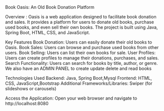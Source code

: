 Book Oasis: An Old Book Donation  Platform

Overview : Oasis is a web application designed to facilitate book donation and sales. It provides a platform for users to donate old books, purchase used books, and even sell their own books. The project is built using Java, Spring Boot, HTML, CSS, and JavaScript.


Key Features
Book Donation: Users can easily donate their old books to Oasis.
Book Sales: Users can browse and purchase used books from other users.
Book Selling: Users can list their own books for sale.
User Profiles: Users can create profiles to manage their donations, purchases, and sales.
Search Functionality: Users can search for books by title, author, or genre.
We also have an ADMIN PANEL to create update delete and read books


Technologies Used
Backend: Java, Spring Boot,Mysql
Frontend: HTML, CSS, JavaScript,Bootstrap
Additional Frameworks/Libraries:
Swiper (for slideshows or carousels)



Access the Application: Open your web browser and navigate to http://localhost:8080

